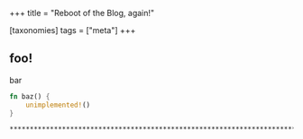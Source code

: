 +++
title = "Reboot of the Blog, again!"

[taxonomies]
tags = ["meta"]
+++

foo!
----

bar

```rust
fn baz() {
	unimplemented!()
}
```

```
********************************************************************************
```
